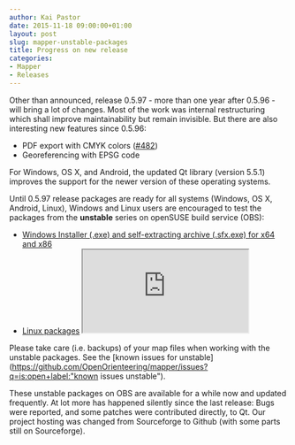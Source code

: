 ```yaml
---
author: Kai Pastor
date: 2015-11-18 09:00:00+01:00
layout: post
slug: mapper-unstable-packages
title: Progress on new release
categories:
- Mapper
- Releases
---
```


Other than announced, release 0.5.97 - more than one year after 0.5.96 - will bring a lot of changes. Most of the work was internal restructuring which shall improve maintainability but remain invisible. But there are also interesting new features since 0.5.96:

 - PDF export with CMYK colors ([#482](https://github.com/OpenOrienteering/mapper/issues/482))
 - Georeferencing with EPSG code

For Windows, OS X, and Android, the updated Qt library (version 5.5.1) improves the support for the newer version of these operating systems.

Until 0.5.97 release packages are ready for all systems (Windows, OS X, Android, Linux), Windows and Linux users are encouraged to test the packages from the **unstable** series on openSUSE build service (OBS):

 - [Windows Installer (.exe) and self-extracting archive (.sfx.exe) for x64 and x86](http://download.opensuse.org/repositories/home:/dg0yt/Windows/)
 - [Linux packages](https://software.opensuse.org/download.html?project=home%3Adg0yt&package=openorienteering-mapper-unstable)
   <iframe markdown="0" src="http://software.opensuse.org/download/package.iframe?project=home:dg0yt&package=openorienteering-mapper-unstable"> </iframe>

Please take care (i.e. backups) of your map files when working with the unstable packages.
See the [known issues for unstable](https://github.com/OpenOrienteering/mapper/issues?q=is:open+label:"known issues unstable").

These unstable packages on OBS are available for a while now and updated frequently. At lot more has happened silently since the last release: Bugs were reported, and some patches were contributed directly, to Qt. Our project hosting was changed from Sourceforge to Github (with some parts still on Sourceforge).
